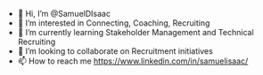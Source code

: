 - 👋 Hi, I’m @SamuelDIsaac
- 👀 I’m interested in Connecting, Coaching, Recruiting
- 🌱 I’m currently learning Stakeholder Management and Technical Recruiting
- 💞️ I’m looking to collaborate on Recruitment initiatives
- 📫 How to reach me https://www.linkedin.com/in/samuelisaac/

<!---
SamuelDIsaac/SamuelDIsaac is a ✨ special ✨ repository because its `README.md` (this file) appears on your GitHub profile.
You can click the Preview link to take a look at your changes.
--->
